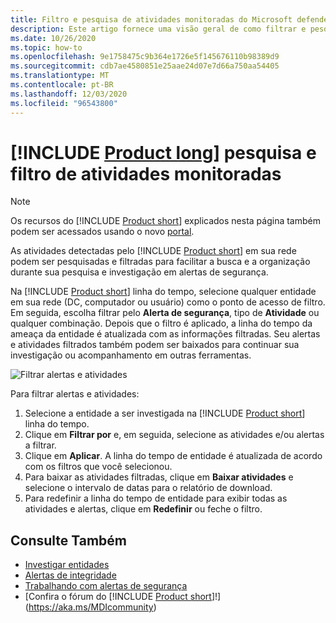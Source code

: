 ```yaml
---
title: Filtro e pesquisa de atividades monitoradas do Microsoft defender for Identity
description: Este artigo fornece uma visão geral de como filtrar e pesquisar atividades monitoradas usando o Microsoft defender para identidade.
ms.date: 10/26/2020
ms.topic: how-to
ms.openlocfilehash: 9e1758475c9b364e1726e5f145676110b98389d9
ms.sourcegitcommit: cdb7ae4580851e25aae24d07e7d66a750aa54405
ms.translationtype: MT
ms.contentlocale: pt-BR
ms.lasthandoff: 12/03/2020
ms.locfileid: "96543800"
---
```

# <a name="product-long-monitored-activities-search-and-filter"></a>[!INCLUDE [Product long](includes/product-long.md)] pesquisa e filtro de atividades monitoradas

> [!NOTE]
> Os recursos do [!INCLUDE [Product short](includes/product-short.md)] explicados nesta página também podem ser acessados usando o novo [portal](https://portal.cloudappsecurity.com).

As atividades detectadas pelo [!INCLUDE [Product short](includes/product-short.md)] em sua rede podem ser pesquisadas e filtradas para facilitar a busca e a organização durante sua pesquisa e investigação em alertas de segurança.

Na [!INCLUDE [Product short](includes/product-short.md)] linha do tempo, selecione qualquer entidade em sua rede (DC, computador ou usuário) como o ponto de acesso de filtro. Em seguida, escolha filtrar pelo **Alerta de segurança**, tipo de **Atividade** ou qualquer combinação. Depois que o filtro é aplicado, a linha do tempo da ameaça da entidade é atualizada com as informações filtradas. Seu alertas e atividades filtrados também podem ser baixados para continuar sua investigação ou acompanhamento em outras ferramentas.

![Filtrar alertas e atividades](media/activities-filter.png)

Para filtrar alertas e atividades:

 1. Selecione a entidade a ser investigada na [!INCLUDE [Product short](includes/product-short.md)] linha do tempo.
 2. Clique em **Filtrar por** e, em seguida, selecione as atividades e/ou alertas a filtrar.
 3. Clique em **Aplicar**. A linha do tempo de entidade é atualizada de acordo com os filtros que você selecionou.
 4. Para baixar as atividades filtradas, clique em **Baixar atividades** e selecione o intervalo de datas para o relatório de download.
 5. Para redefinir a linha do tempo de entidade para exibir todas as atividades e alertas, clique em **Redefinir** ou feche o filtro.

## <a name="see-also"></a>Consulte Também

- [Investigar entidades](investigate-entity.md)
- [Alertas de integridade](health-alerts.md)
- [Trabalhando com alertas de segurança](working-with-suspicious-activities.md)
- [Confira o fórum do [!INCLUDE [Product short](includes/product-short.md)]!](https://aka.ms/MDIcommunity)

